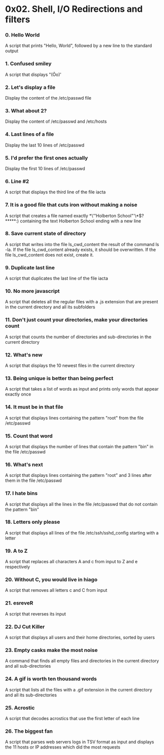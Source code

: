 # 0x02. Shell, I/O Redirections and filters
### 0. Hello World
A script that prints "Hello, World", followed by a new line to the standard output
### 1. Confused smiley
A script that displays "(Ôo)'
### 2. Let's display a file
Display the content of the /etc/passwd file
### 3. What about 2?
Display the content of /etc/passwd and /etc/hosts
### 4. Last lines of a file
Display the last 10 lines of /etc/passwd
### 5. I'd prefer the first ones actually
Display the first 10 lines of /etc/passwd
### 6. Line #2
A script that displays the third line of the file iacta
### 7. It is a good file that cuts iron without making a noise
A script that creates a file named exactly \*\\'"Holberton School"\'\\*$\?\*\*\*\*\*:) containing the text Holberton School ending with a new line
### 8. Save current state of directory
A script that writes into the file ls_cwd_content the result of the command ls -la. If the file ls_cwd_content already exists, it should be overwritten. If the file ls_cwd_content does not exist, create it.
### 9. Duplicate last line
A script that duplicates the last line of the file iacta
### 10. No more javascript
A script that deletes all the regular files with a .js extension that are present in the current directory and all its subfolders
### 11. Don't just count your directories, make your directories count
A script that counts the number of directories and sub-directories in the current directory
### 12. What's new
A script that displays the 10 newest files in the current directory
### 13. Being unique is better than being perfect 
A script that takes a list of words as input and prints only words that appear exactly once
### 14. It must be in that file
A script that displays lines containing the pattern "root" from the file /etc/passwd
### 15. Count that word
A script that displays the number of lines that contain the pattern "bin" in the file /etc/passwd
### 16. What's next
A script that displays lines containing the pattern "root" and 3 lines after them in the file /etc/passwd
### 17. I hate bins
A script that displays all the lines in the file /etc/passwd that do not contain the pattern "bin"
### 18. Letters only please 
A script that displays all lines of the file /etc/ssh/sshd_config starting with a letter
### 19. A to Z
A script that replaces all characters A and c from input to Z and e respectively
### 20. Without C, you would live in hiago 
A script that removes all letters c and C from input
### 21. esreveR
A script that reverses its input
### 22. DJ Cut Killer 
A script that displays all users and their home directories, sorted by users
### 23. Empty casks make the most noise
A command that finds all empty files and directories in the current directory and all sub-directories
### 24. A gif is worth ten thousand words
A script that lists all the files with a .gif extension in the current directory and all its sub-directories
### 25. Acrostic
A script that decodes acrostics that use the first letter of each line
### 26. The biggest fan
A script that parses web servers logs in TSV format as input and displays the 11 hosts or IP addresses which did the most requests